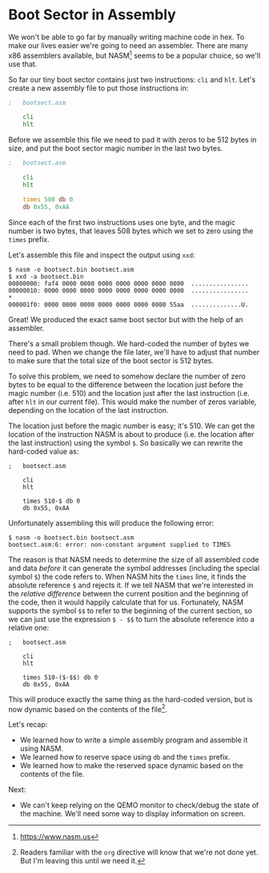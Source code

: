 # Boot Sector in Assembly

We won't be able to go far by manually writing machine code in hex. To make our lives easier we're going to need an assembler. There are many x86 assemblers available, but NASM[^1] seems to be a popular choice, so we'll use that.

[^1]: https://www.nasm.us

So far our tiny boot sector contains just two instructions: `cli` and `hlt`. Let's create a new assembly file to put those instructions in:

```asm
;   bootsect.asm

    cli
    hlt
```

Before we assemble this file we need to pad it with zeros to be 512 bytes in size, and put the boot sector magic number in the last two bytes.

```asm
;   bootsect.asm

    cli
    hlt

    times 508 db 0
    db 0x55, 0xAA
```

Since each of the first two instructions uses one byte, and the magic number is two bytes, that leaves 508 bytes which we set to zero using the `times` prefix.

Let's assemble this file and inspect the output using `xxd`:

```
$ nasm -o bootsect.bin bootsect.asm
$ xxd -a bootsect.bin
00000000: faf4 0000 0000 0000 0000 0000 0000 0000  ................
00000010: 0000 0000 0000 0000 0000 0000 0000 0000  ................
*
000001f0: 0000 0000 0000 0000 0000 0000 0000 55aa  ..............U.
```

Great! We produced the exact same boot sector  but with the help of an assembler.

There's a small problem though. We hard-coded the number of bytes we need to pad. When we change the file later, we'll have to adjust that number to make sure that the total size of the boot sector is 512 bytes.

To solve this problem, we need to somehow declare the number of zero bytes to be equal to the difference between the location just before the magic number (i.e. 510) and the location just after the last instruction (i.e. after `hlt` in our current file). This would make the number of zeros variable, depending on the location of the last instruction.

The location just before the magic number is easy; it's 510. We can get the location of the instruction NASM is about to produce (i.e. the location after the last instruction) using the symbol `$`. So basically we can rewrite the hard-coded value as:

```
;   bootsect.asm

    cli
    hlt

    times 510-$ db 0
    db 0x55, 0xAA
```

Unfortunately assembling this will produce the following error:

```
$ nasm -o bootsect.bin bootsect.asm
bootsect.asm:6: error: non-constant argument supplied to TIMES
```

The reason is that NASM needs to determine the size of all assembled code and data _before_ it can generate the symbol addresses (including the special symbol `$`) the code refers to. When NASM hits the `times` line, it finds the absolute reference `$` and rejects it. If we tell NASM that we're interested in the _relative difference_ between the current position and the beginning of the code, then it would happily calculate that for us. Fortunately, NASM supports the symbol `$$` to refer to the beginning of the current section, so we can just use the expression `$ - $$` to turn the absolute reference into a relative one:

```
;   bootsect.asm

    cli
    hlt

    times 510-($-$$) db 0
    db 0x55, 0xAA
```

This will produce exactly the same thing as the hard-coded version, but is now dynamic based on the contents of the file[^2].

[^2]: Readers familiar with the `org` directive will know that we're not done yet. But I'm leaving this until we need it.

Let's recap:
* We learned how to write a simple assembly program and assemble it using NASM.
* We learned how to reserve space using `db` and the `times` prefix.
* We learned how to make the reserved space dynamic based on the contents of the file.

Next:
* We can't keep relying on the QEMO monitor to check/debug the state of the machine. We'll need some way to display information on screen.